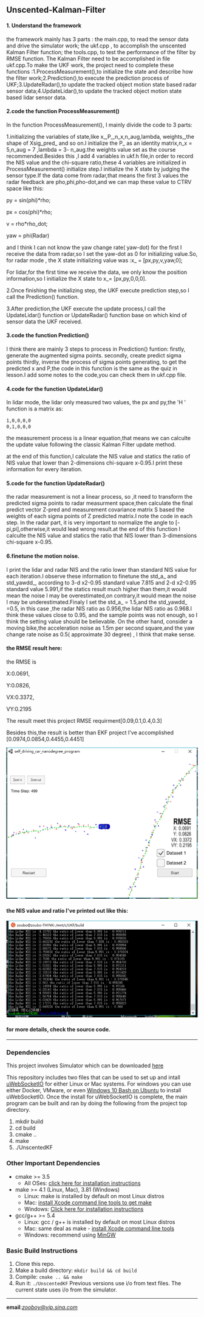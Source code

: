 ## **Unscented-Kalman-Filter** 




[//]: # (Image References)

[image1]: ./RMSEresult.png "RMSE"
[image2]: ./NIS.png "NIS"



#### 1. Understand the framework  
the framework mainly has 3 parts : the main.cpp, to read the sensor data and drive the simulator work; the ukf.cpp , to accomplish the unscented Kalman Filter function; the tools.cpp, to test the performance of the filter by RMSE function. The Kalman Filter need to be accomplished in file ukf.cpp.To make the UKF work, the project need to complete these functions :1.ProcessMeasurement(),to initialize the state and describe how the filter work;2.Prediction(),to execute the prediction process of UKF;3.UpdateRadar(),to update the tracked object motion state based radar sensor data;4.UpdateLidar(),to update the tracked object motion state based lidar sensor data.

#### 2.code the function ProcessMeasurement()
In the function ProcessMeasurement(), I mainly divide the code to 3 parts:


1.initializing the variables of state,like x_,P_,n_x,n_aug,lambda, weights_,the shape of Xsig_pred_ and so on.I initialize the P_ as an identity matrix,n_x = 5,n_aug = 7 ,lambda = 3- n_aug.the weights value set as the course recommended.Besides this ,I add 4 variables in ukf.h file,in order to record the NIS value and the chi-square ratio,these 4 variables are initialized in ProcessMeasurement() initialize step.I initialize the X state by judging the sensor type.If the data come from radar,that means the first 3 values the radar feedback are pho,phi,pho-dot,and we can map these value to CTRV space like this:
		
py = sin(phi)*rho;

px = cos(phi)*rho;

v = rho*rho_dot;

yaw = phi(Radar)

and I think I can not know the yaw change rate( yaw-dot) for the first I receive the data from radar,so I set the yaw-dot as 0 for initializing value.So, for radar mode , the X state initializing value was :x_ = [px,py,v,yaw,0];

For lidar,for the first time we receive the data, we only know the position information,so I initialize the X state to x_= [px,py,0,0,0].

2.Once finishing the initializing step, the UKF execute prediction step,so I call the Prediction() function.

3.After prediction,the UKF execute the update process,I call the UpdateLidar() function or UpdateRadar() function base on which kind of sensor data the UKF received.  


#### 3.code the function Prediction()
I think there are mainly 3 steps to process in Prediction() funtion:
firstly, generate the augmented sigma points.
secondly, create predict sigma points 
thirdly, inverse the process of sigma points generating, to get the predicted x and P,the code in this function is the same as the quiz in lesson.I add some notes to the code,you can check them in ukf.cpp file.

#### 4.code for the function UpdateLidar() 
In lidar mode, the lidar only measured two values, the px and py,the 'H ' function is a matrix as: 

	1,0,0,0,0
	0,1,0,0,0

the measurement process is a linear equation,that means we can calculte the update value following the classic Kalman Filter update method.  

at the end of this function,I calculate the NIS value and statics the ratio of NIS value that lower than 2-dimensions chi-square x-0.95.I print these information for every iteration.  


#### 5.code for the function UpdateRadar() 

the radar measurement is not a linear process, so ,it need to transform the predicted sigma points to radar measurment space,then calculate the final predict vector Z-pred  and measurement covariance matrix S based the weights of each sigma points of Z predicted matrix.I note the code in each step. In the radar part, it is very important to normalize the angle to [-pi,pi],otherwise,it would lead wrong result.at the end of this function I calculte the NIS value and statics the ratio that NIS lower than 3-dimensions chi-square x-0.95.

#### 6.finetune the motion noise.
I print the lidar and radar NIS and the ratio lower than standard NIS value for each iteration.I observe these information to finetune the std_a_ and std_yawdd_, according to 3-d x2-0.95 standard value 7.815 and 2-d x2-0.95 standard value 5.991,if the statics result much higher than them,it would mean the noise I may be overestimated,on contrary,it would mean the noise I may be underestimated.Finaly I set the std_a_ = 1.5,and the std_yawdd_ =0.5, in this case ,the radar NIS ratio as 0.956,the lidar NIS ratio as 0.968.I think these values close to 0.95, and the sample points was not enough, so I think the setting value should be believable. On the other hand, consider a moving bike,the acceleration noise as 1.5m per second square,and the yaw change rate noise as 0.5( approximate 30 degree) , I think that make sense.  

#### the RMSE result here:
the RMSE is 

X:0.0691, 

Y:0.0826,

VX:0.3372,

VY:0.2195

The result meet this project RMSE requirment[0.09,0.1,0.4,0.3]

Besides this,the result is better than EKF project I've accomplished [0.0974,0.0854,0.4455,0.4451] 

 ![alt text][image1]

#### the NIS value and ratio I've printed out like this:

 ![alt text][image2]




#### for more details, check the source code.


----------------
### Dependencies

This project involves Simulator which can be downloaded [here](https://github.com/udacity/self-driving-car-sim/releases)

This repository includes two files that can be used to set up and intall [uWebSocketIO](https://github.com/uWebSockets/uWebSockets) for either Linux or Mac systems. For windows you can use either Docker, VMware, or even [Windows 10 Bash on Ubuntu](https://www.howtogeek.com/249966/how-to-install-and-use-the-linux-bash-shell-on-windows-10/) to install uWebSocketIO. 
Once the install for uWebSocketIO is complete, the main program can be built and ran by doing the following from the project top directory.

1. mkdir build
2. cd build
3. cmake ..
4. make
5. ./UnscentedKF
### Other Important Dependencies
* cmake >= 3.5
  * All OSes: [click here for installation instructions](https://cmake.org/install/)
* make >= 4.1 (Linux, Mac), 3.81 (Windows)
  * Linux: make is installed by default on most Linux distros
  * Mac: [install Xcode command line tools to get make](https://developer.apple.com/xcode/features/)
  * Windows: [Click here for installation instructions](http://gnuwin32.sourceforge.net/packages/make.htm)
* gcc/g++ >= 5.4
  * Linux: gcc / g++ is installed by default on most Linux distros
  * Mac: same deal as make - [install Xcode command line tools](https://developer.apple.com/xcode/features/)
  * Windows: recommend using [MinGW](http://www.mingw.org/)

### Basic Build Instructions

1. Clone this repo.
2. Make a build directory: `mkdir build && cd build`
3. Compile: `cmake .. && make`
4. Run it: `./UnscentedKF` Previous versions use i/o from text files.  The current state uses i/o
from the simulator.
 
------------------
**email**:*zooboy@vip.sina.com*
